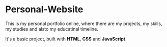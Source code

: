 # Personal-Website

This is my personal portfolio online, where there are my projects, my skills, my studies and alsto my educatinal timeline.

It's a basic project, built with **HTML**, **CSS** and **JavaScript**.


